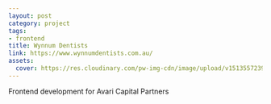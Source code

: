 ```yaml
---
layout: post
category: project
tags: 
- frontend
title: Wynnum Dentists
link: https://www.wynnumdentists.com.au/
assets:
  cover: https://res.cloudinary.com/pw-img-cdn/image/upload/v1513557239/okok/albumregistry-new-profile-2500w.jpg
---
```


Frontend development for Avari Capital Partners
